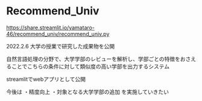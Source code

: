 # Recommend_Univ
https://share.streamlit.io/yamataro-46/recommend_univ/recommend_univ.py


2022.2.6
大学の授業で研究した成果物を公開

自然言語処理の分野で、大学学部のレビューを解析し、学部ごとの特徴をおさえることでこちらの条件に対して類似度の高い学部を出力するシステム

streamlitでwebアプリとして公開


今後は
・精度向上
・対象となる大学学部の追加
を実施していきたい
